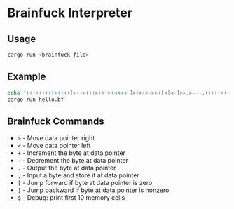 # Brainfuck Interpreter

## Usage

```bash
cargo run <brainfuck_file>
```

## Example

```bash
echo '++++++++[>++++[>++>+++>+++>+<<<<-]>+>+>->>+[<]<-]>>.>---.+++++++..+++.>>.<-.<.+++.------.--------.>>+.>++.' > hello.bf
cargo run hello.bf
```

## Brainfuck Commands

- `>` - Move data pointer right
- `<` - Move data pointer left
- `+` - Increment the byte at data pointer
- `-` - Decrement the byte at data pointer
- `.` - Output the byte at data pointer
- `,` - Input a byte and store it at data pointer
- `[` - Jump forward if byte at data pointer is zero
- `]` - Jump backward if byte at data pointer is nonzero
- `$` - Debug: print first 10 memory cells